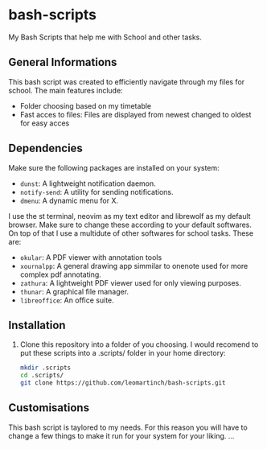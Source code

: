 # bash-scripts
My Bash Scripts that help me with School and other tasks.

## General Informations
This bash script was created to efficiently navigate through my files for school.
The main features include:
- Folder choosing based on my timetable
- Fast acces to files: Files are displayed from newest changed to oldest for easy acces



## Dependencies
Make sure the following packages are installed on your system:
- `dunst`: A lightweight notification daemon.
- `notify-send`: A utility for sending notifications.
- `dmenu`: A dynamic menu for X.

I use the st terminal, neovim as my text editor and librewolf as my default browser. 
Make sure to change these according to your default softwares.
On top of that I use a multidute of other softwares for school tasks.
These are:
- `okular`: A PDF viewer with annotation tools
- `xournalpp`: A general drawing app simmilar to onenote used for more complex pdf annotating.
- `zathura`: A lightweight PDF viewer used for only viewing purposes.
- `thunar`: A graphical file manager.
- `libreoffice`: An office suite.


## Installation
1. Clone this repository into a folder of you choosing. I would recomend to put these scripts into a .scripts/ folder in your home directory:
   ```bash
   mkdir .scripts
   cd .scripts/
   git clone https://github.com/leomartinch/bash-scripts.git

## Customisations
This bash script is taylored to my needs. 
For this reason you will have to change a few things to make it run for your system for your liking.
...
